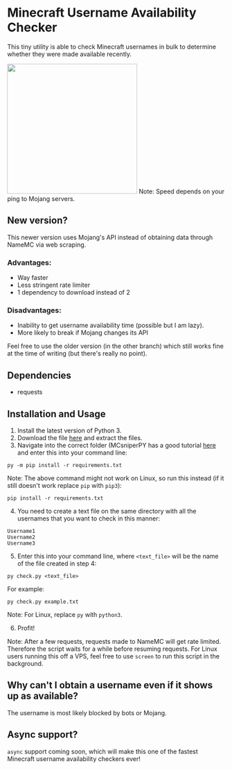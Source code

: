 # Minecraft Username Availability Checker
This tiny utility is able to check Minecraft usernames in bulk to determine whether they were made available recently.

<img src="https://media.giphy.com/media/WSdNo4sktc8AgQut4x/giphy.gif" width="300">
Note: Speed depends on your ping to Mojang servers.

## New version?
This newer version uses Mojang's API instead of obtaining data through NameMC via web scraping.

### Advantages:
- Way faster
- Less stringent rate limiter
- 1 dependency to download instead of 2

### Disadvantages:
- Inability to get username availability time (possible but I am lazy).
- More likely to break if Mojang changes its API

Feel free to use the older version (in the other branch) which still works fine at the time of writing (but there's really no point).

## Dependencies
- requests
 
## Installation and Usage
1. Install the latest version of Python 3.
2. Download the file [here](https://github.com/etoh53/Minecraft-Name-Checker-Utility/archive/v2.zip) and extract the files.
3. Navigate into the correct folder (MCsniperPY has a good tutorial [here](https://github.com/MCsniperPY/MCsniperPY#installing-dependencies) and enter this into your command line:
```
py -m pip install -r requirements.txt
```
Note: The above command might not work on Linux, so run this instead (if it still doesn't work replace `pip` with `pip3`):
```
pip install -r requirements.txt
```
4. You need to create a text file on the same directory with all the usernames that you want to check in this manner:
```
Username1
Username2
Username3
```
5. Enter this into your command line, where `<text_file>` will be the name of the file created in step 4:
```
py check.py <text_file>
```
For example:
```
py check.py example.txt
```
Note: For Linux, replace `py` with `python3`.

6. Profit!

Note: After a few requests, requests made to NameMC will get rate limited. Therefore the script waits for a while before resuming requests. For Linux users running this off a VPS, feel free to use `screen` to run this script in the background.

## Why can't I obtain a username even if it shows up as available?
The username is most likely blocked by bots or Mojang.

## Async support?
`async` support coming soon, which will make this one of the fastest Minecraft username availability checkers ever!
